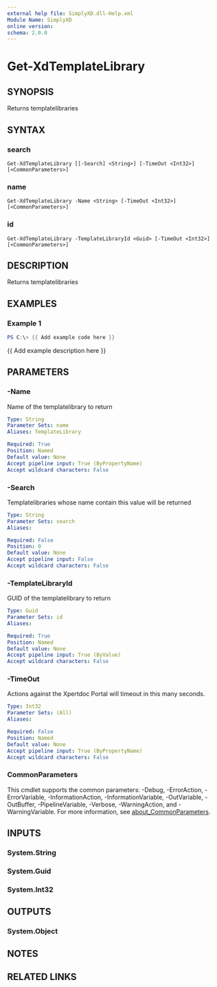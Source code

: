 ```yaml
---
external help file: SimplyXD.dll-Help.xml
Module Name: SimplyXD
online version:
schema: 2.0.0
---
```


# Get-XdTemplateLibrary

## SYNOPSIS
Returns templatelibraries

## SYNTAX

### search
```
Get-XdTemplateLibrary [[-Search] <String>] [-TimeOut <Int32>] [<CommonParameters>]
```

### name
```
Get-XdTemplateLibrary -Name <String> [-TimeOut <Int32>] [<CommonParameters>]
```

### id
```
Get-XdTemplateLibrary -TemplateLibraryId <Guid> [-TimeOut <Int32>] [<CommonParameters>]
```

## DESCRIPTION
Returns templatelibraries

## EXAMPLES

### Example 1
```powershell
PS C:\> {{ Add example code here }}
```

{{ Add example description here }}

## PARAMETERS

### -Name
Name of the templatelibrary to return

```yaml
Type: String
Parameter Sets: name
Aliases: TemplateLibrary

Required: True
Position: Named
Default value: None
Accept pipeline input: True (ByPropertyName)
Accept wildcard characters: False
```

### -Search
Templatelibraries whose name contain this value will be returned

```yaml
Type: String
Parameter Sets: search
Aliases:

Required: False
Position: 0
Default value: None
Accept pipeline input: False
Accept wildcard characters: False
```

### -TemplateLibraryId
GUID of the templatelibrary to return

```yaml
Type: Guid
Parameter Sets: id
Aliases:

Required: True
Position: Named
Default value: None
Accept pipeline input: True (ByValue)
Accept wildcard characters: False
```

### -TimeOut
Actions against the Xpertdoc Portal will timeout in this many seconds.

```yaml
Type: Int32
Parameter Sets: (All)
Aliases:

Required: False
Position: Named
Default value: None
Accept pipeline input: True (ByPropertyName)
Accept wildcard characters: False
```

### CommonParameters
This cmdlet supports the common parameters: -Debug, -ErrorAction, -ErrorVariable, -InformationAction, -InformationVariable, -OutVariable, -OutBuffer, -PipelineVariable, -Verbose, -WarningAction, and -WarningVariable. For more information, see [about_CommonParameters](http://go.microsoft.com/fwlink/?LinkID=113216).

## INPUTS

### System.String

### System.Guid

### System.Int32

## OUTPUTS

### System.Object
## NOTES

## RELATED LINKS
